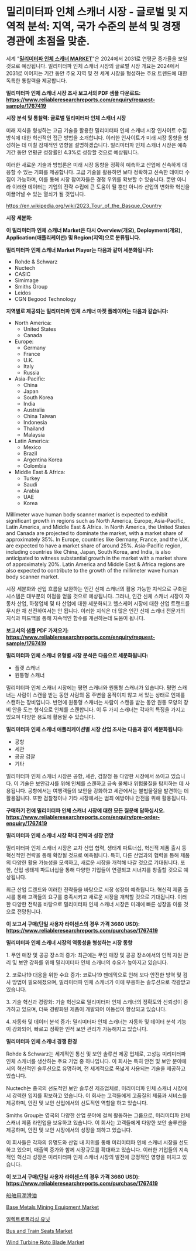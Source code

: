 <p><h1>밀리미터파 인체 스캐너 시장 - 글로벌 및 지역적 분석: 지역, 국가 수준의 분석 및 경쟁 경관에 초점을 맞춘.</h1></p><p>세계 "<strong><a href="https://www.reliableresearchreports.com/global-millimeter-wave-human-body-scanner-market-r1767419">밀리미터파 인체 스캐너 MARKET</a></strong>"은 2024에서 2031로 연평균 증가율을 보일 것으로 예상됩니다. 밀리미터파 인체 스캐너 시장의 글로벌 시장 개요는 2024에서 2031로 이어지는 기간 동안 주요 지역 및 전 세계 시장을 형성하는 주요 트렌드에 대한 독특한 통찰력을 제공합니다.</p>
<p><strong>밀리미터파 인체 스캐너 시장 조사 보고서의 PDF 샘플 다운로드: <a href="https://www.reliableresearchreports.com/enquiry/request-sample/1767419">https://www.reliableresearchreports.com/enquiry/request-sample/1767419</a></strong></p>
<p><strong>시장 분석 및 통찰력: 글로벌 밀리미터파 인체 스캐너 시장</strong></p>
<p><p>미래 지식을 형성하는 고급 기술을 활용한 밀리미터파 인체 스캐너 시장 인사이트 수집 방식에 대한 혁신적인 접근 방법을 소개합니다. 이러한 인사이트가 미래 시장 동향을 형성하는 데 미칠 잠재적인 영향을 설명하겠습니다. 밀리미터파 인체 스캐너 시장은 예측 기간 동안 연평균 성장률인 4.3%로 성장할 것으로 예상됩니다. </p><p>이러한 새로운 기술과 방법론은 미래 시장 동향을 정확히 예측하고 산업에 신속하게 대응할 수 있는 기회를 제공합니다. 고급 기술을 활용하면 보다 정확하고 신속한 데이터 수집이 가능하며, 이를 통해 시장 참여자들은 경쟁 우위를 확보할 수 있습니다. 뿐만 아니라 이러한 데이터는 기업의 전략 수립에 큰 도움이 될 뿐만 아니라 산업의 변화와 혁신을 이끌어낼 수 있는 열쇠가 될 것입니다.</p></p>
<p><a href="%7CAUTHORITHY_DOMAIN_URL%7C">https://en.wikipedia.org/wiki/2023_Tour_of_the_Basque_Country</a></p>
<p><strong>시장 세분화:</strong></p>
<p><strong>이 밀리미터파 인체 스캐너 Market은 다시 Overview(개요), Deployment(개요), Application(애플리케이션) 및 Region(지역)으로 분류됩니다.</strong></p>
<p><strong>밀리미터파 인체 스캐너 Market Player는 다음과 같이 세분화됩니다:</strong></p>
<p><ul><li>Rohde & Schwarz</li><li>Nuctech</li><li>CASIC</li><li>Simimage</li><li>Smiths Group</li><li>Leidos</li><li>CGN Begood Technology</li></ul></p>
<p><strong>지역별로 제공되는 밀리미터파 인체 스캐너 마켓 플레이어는 다음과 같습니다:</strong></p>
<p><ul>
    <li>
        North America:
        <ul>
            <li>United States</li>
            <li>Canada</li>
        </ul>
    </li>
    <li>
        Europe:
        <ul>
            <li>Germany</li>
            <li>France</li>
            <li>U.K.</li>
            <li>Italy</li>
            <li>Russia</li>
        </ul>
    </li>
    <li>
        Asia-Pacific:
        <ul>
            <li>China</li>
            <li>Japan</li>
            <li>South Korea</li>
            <li>India</li>
            <li>Australia</li>
            <li>China Taiwan</li>
            <li>Indonesia</li>
            <li>Thailand</li>
            <li>Malaysia</li>
        </ul>
    </li>
    <li>
        Latin America:
        <ul>
            <li>Mexico</li>
            <li>Brazil</li>
            <li>Argentina Korea</li>
            <li>Colombia</li>
        </ul>
    </li>
    <li>
        Middle East & Africa:
        <ul>
            <li>Turkey</li>
            <li>Saudi</li>
            <li>Arabia</li>
            <li>UAE</li>
            <li>Korea</li>
        </ul>
    </li>
    </ul></p>
<p><p>Millimeter wave human body scanner market is expected to exhibit significant growth in regions such as North America, Europe, Asia-Pacific, Latin America, and Middle East & Africa. In North America, the United States and Canada are projected to dominate the market, with a market share of approximately 35%. In Europe, countries like Germany, France, and the U.K. are expected to have a market share of around 25%. Asia-Pacific region, including countries like China, Japan, South Korea, and India, is also anticipated to witness substantial growth in the market with a market share of approximately 20%. Latin America and Middle East & Africa regions are also expected to contribute to the growth of the millimeter wave human body scanner market.</p><p>시장 세분화와 산업 흐름을 보완하는 인간 신체 스캐너의 활용 가능한 지식으로 구축된 시스템은 대부분의 이점을 얻을 것으로 예상됩니다. 그러나, 인간 신체 스캐너 시장이 자동차 산업, 하청업체 및 타 산업에 대한 세분화되고 헬스케어 시장에 대한 산업 트랜드를 무시한 채 선전하여서는 안 됩니다. 이러한 지식은 더 많은 인간 신체 스캐너 전문가의 지식과 피드백을 통해 지속적인 함수를 개선하는데 도움이 됩니다.</p></p>
<p><strong>보고서의 샘플 PDF 가져오기: <a href="https://www.reliableresearchreports.com/enquiry/request-sample/1767419">https://www.reliableresearchreports.com/enquiry/request-sample/1767419</a></strong></p>
<p><strong>밀리미터파 인체 스캐너 유형별 시장 분석은 다음으로 세분화됩니다:</strong></p>
<p><ul><li>플랫 스캐너</li><li>원통형 스캐너</li></ul></p>
<p><p>밀리미터파 인체 스캐너 시장에는 평면 스캐너와 원통형 스캐너가 있습니다. 평면 스캐너는 사람이 스캔을 받는 동안 사람의 몸 주변을 움직이지 않고 서 있는 상태로 인체를 스캔하는 장비입니다. 반면에 원통형 스캐너는 사람이 스캔을 받는 동안 원통 모양의 장비 안을 도는 형식으로 인체를 스캔합니다. 이 두 가지 스캐너는 각자의 특징을 가지고 있으며 다양한 용도에 활용될 수 있습니다.</p></p>
<p><strong>밀리미터파 인체 스캐너 애플리케이션별 시장 산업 조사는 다음과 같이 세분화됩니다:</strong></p>
<p><ul><li>공항</li><li>세관</li><li>공공 검찰</li><li>기타</li></ul></p>
<p><p>밀리미터파 인체 스캐너 시장은 공항, 세관, 검찰청 등 다양한 시장에서 쓰이고 있습니다. 이 기술은 보안감시를 위해 인체를 스캔하고 금속 물체나 위험물질을 탐지하는 데 사용됩니다. 공항에서는 여행객들의 보안을 강화하고 세관에서는 불법물질을 발견하는 데 활용됩니다. 또한 검찰청이나 기타 시장에서는 범죄 예방이나 안전을 위해 활용됩니다.</p></p>
<p><strong>구매하기 전에 밀리미터파 인체 스캐너 시장에 대한 모든 질문에 답하십시오. <a href="https://www.reliableresearchreports.com/enquiry/pre-order-enquiry/1767419">https://www.reliableresearchreports.com/enquiry/pre-order-enquiry/1767419</a></strong></p>
<p><strong>밀리미터파 인체 스캐너 시장 확대 전략과 성장 전망</strong></p>
<p><p>밀리미터파 인체 스캐너 시장은 교차 산업 협력, 생태계 파트너십, 혁신적 제품 출시 등 혁신적인 전략을 통해 확장될 것으로 예측됩니다. 특히, 다른 산업과의 협력을 통해 제품의 다양한 활용 가능성을 모색하고, 새로운 시장을 개척해 나갈 것으로 기대됩니다. 또한, 산업 생태계 파트너십을 통해 다양한 기업들이 연결되고 시너지를 창출할 것으로 예상됩니다. </p><p>최근 산업 트렌드와 이러한 전략들을 바탕으로 시장 성장이 예측됩니다. 혁신적 제품 출시를 통해 고객들의 요구를 충족시키고 새로운 시장을 개척할 것으로 기대됩니다. 이러한 다양한 전략을 바탕으로 밀리미터파 인체 스캐너 시장은 미래에 빠른 성장을 이룰 것으로 전망됩니다.</p></p>
<p><strong>이 보고서 구매(단일 사용자 라이센스의 경우 가격 3660 USD): <a href="https://www.reliableresearchreports.com/purchase/1767419">https://www.reliableresearchreports.com/purchase/1767419</a></strong></p>
<p><strong>밀리미터파 인체 스캐너 시장의 역동성을 형성하는 시장 동향</strong></p>
<p><p>1. 무인 매장 및 공공 장소의 증가: 최근에는 무인 매장 및 공공 장소에서의 인적 자원 관리 및 보안 강화를 위해 밀리미터파 인체 스캐너의 수요가 높아지고 있습니다.</p><p>2. 코로나19 대응을 위한 수요 증가: 코로나19 팬데믹으로 인해 보다 안전한 방역 및 검사 방법이 필요해졌으며, 밀리미터파 인체 스캐너가 이에 부응하는 솔루션으로 각광받고 있습니다.</p><p>3. 기술 혁신과 경량화: 기술 혁신으로 밀리미터파 인체 스캐너의 정확도와 신뢰성이 증가하고 있으며, 더욱 경량화된 제품이 개발되어 이동성이 향상되고 있습니다.</p><p>4. 자동화 및 데이터 분석 증가: 밀리미터파 인체 스캐너는 자동화 및 데이터 분석 기능이 강화되어, 빠르고 정확한 인적 보안 관리가 가능해지고 있습니다.</p></p>
<p><strong>밀리미터파 인체 스캐너 경쟁 환경</strong></p>
<p><p>Rohde & Schwarz는 세계적인 통신 및 보안 솔루션 제공 업체로, 고성능 미리미터파 인체 스캐너를 생산하는 주요 기업 중 하나입니다. 이 회사는 특히 안전 및 보안 분야에서의 혁신적인 솔루션으로 유명하며, 전 세계적으로 폭넓게 사용되는 기술을 제공하고 있습니다.</p><p>Nuctech는 중국의 선도적인 보안 솔루션 제조업체로, 미리미터파 인체 스캐너 시장에서 강력한 입지를 확보하고 있습니다. 이 회사는 고객들에게 고품질의 제품과 서비스를 제공하며, 안전 및 보안 산업에서의 선도적인 역할을 하고 있습니다.</p><p>Smiths Group는 영국의 다양한 산업 분야에 걸쳐 활동하는 그룹으로, 미리미터파 인체 스캐너 제품 라인업을 보유하고 있습니다. 이 회사는 고객들에게 다양한 보안 솔루션을 제공하며, 안전 및 보안 시장에서의 성장을 꾀하고 있습니다.</p><p>이 회사들은 각자의 유명도와 산업 내 지위를 통해 미리미터파 인체 스캐너 시장을 선도하고 있으며, 매출액 증가와 함께 시장규모를 확대하고 있습니다. 이러한 기업들의 지속적인 혁신과 성장은 미리미터파 인체 스캐너 시장의 발전에 긍정적인 영향을 미치고 있습니다.</p></p>
<p><strong>이 보고서 구매(단일 사용자 라이센스의 경우 가격 3660 USD): <a href="https://www.reliableresearchreports.com/purchase/1767419">https://www.reliableresearchreports.com/purchase/1767419</a></strong></p>
<p><p><a href="https://medium.com/@novastamm2023/%E5%9C%B0%E5%9F%9F-%E7%A8%AE%E9%A1%9E-%E9%89%B1%E6%B2%B9-%E5%90%88%E6%88%90%E6%B2%B9-%E3%83%90%E3%82%A4%E3%82%AA%E3%83%99%E3%83%BC%E3%82%B9%E6%B2%B9-%E3%81%8A%E3%82%88%E3%81%B3%E7%94%A8%E9%80%94-%E3%82%A8%E3%83%B3%E3%82%B8%E3%83%B3%E3%82%AA%E3%82%A4%E3%83%AB-%E6%B2%B9%E5%9C%A7%E6%B2%B9-%E3%82%BF%E3%83%BC%E3%83%93%E3%83%B3%E6%B2%B9-%E3%82%AE%E3%83%A4%E3%82%AA%E3%82%A4%E3%83%AB-%E7%86%B1%E4%BC%9D%E9%81%94%E6%B5%81%E4%BD%93-htf-%E5%9C%A7%E7%B8%AE%E6%A9%9F%E6%B2%B9-%E3%82%B0%E3%83%AA%E3%83%BC%E3%82%B9-%E3%81%AB%E3%82%88%E3%82%8B%E3%82%B0%E3%83%AD%E3%83%BC%E3%83%90%E3%83%AB%E3%83%9E%E3%83%AA%E3%83%B3%E3%83%AB%E3%83%BC%E3%83%96%E3%82%AA%E3%82%A4%E3%83%AB%E5%B8%82%E5%A0%B4%E3%81%AE%E5%8B%95%E5%90%91%E3%81%A8%E6%88%90%E9%95%B7%E6%A9%9F%E4%BC%9A-b5b94126f733">船舶用潤滑油</a></p><p><a href="https://medium.com/@diegomoen/base-metals-mining-equipment-market-forecasts-market-trends-and-impact-analysis-2024-2031-47099c6e19ae">Base Metals Mining Equipment Market</a></p><p><a href="https://github.com/sougarounis/Market-Research-Report-List-5/blob/main/322996298218.md">일렉트로폴리싱 유닛</a></p><p><a href="https://medium.com/@diegomoen/global-bus-and-train-seats-market-focus-on-application-end-use-industry-type-equipment-and-23ee0b39e90d">Bus and Train Seats Market</a></p><p><a href="https://medium.com/@diegomoen/global-wind-turbine-roto-blade-market-size-is-expected-to-reach-at-a-cagr-of-8-1-8565046590e9">Wind Turbine Roto Blade Market</a></p></p>